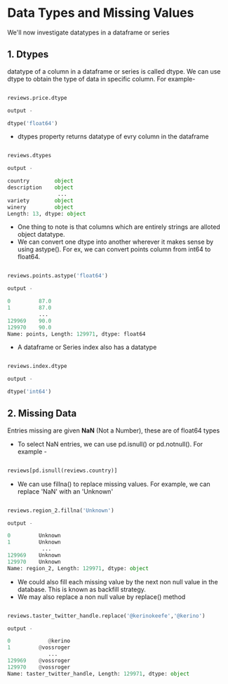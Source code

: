# Data Types and Missing Values

We'll now investigate datatypes in a dataframe or series

## 1. Dtypes

datatype of a column in a dataframe or series is called dtype. We can use dtype to obtain the type of data in specific column. For example-

```python

reviews.price.dtype

output - 

dtype('float64')
```

* dtypes property returns datatype of evry column in the dataframe

```python

reviews.dtypes

output - 

country        object
description    object
                ...  
variety        object
winery         object
Length: 13, dtype: object
```

* One thing to note is that columns which are entirely strings are alloted object datatype.
* We can convert one dtype into another wherever it makes sense by using astype(). For ex, we can convert points column from int64 to float64.

```python

reviews.points.astype('float64')

output - 

0         87.0
1         87.0
          ... 
129969    90.0
129970    90.0
Name: points, Length: 129971, dtype: float64

```
* A dataframe or Series index also has a datatype

```python

reviews.index.dtype

output - 

dtype('int64')
```

## 2. Missing Data

Entries missing are given **NaN** (Not a Number), these are of float64 types

* To select NaN entries, we can use pd.isnull() or pd.notnull(). For example - 

```python

reviews[pd.isnull(reviews.country)]
```

* We can use fillna() to replace missing values. For example, we can replace 'NaN' with an 'Unknown'

```python

reviews.region_2.fillna('Unknown')

output - 

0         Unknown
1         Unknown
           ...   
129969    Unknown
129970    Unknown
Name: region_2, Length: 129971, dtype: object
```
* We could also fill each missing value by the next non null value in the database. This is known as backfill strategy.
* We may also replace a non null value by replace() method

```python

reviews.taster_twitter_handle.replace('@kerinokeefe','@kerino')

output - 

0            @kerino
1         @vossroger
             ...    
129969    @vossroger
129970    @vossroger
Name: taster_twitter_handle, Length: 129971, dtype: object
```


































